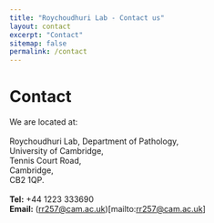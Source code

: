 ```yaml
---
title: "Roychoudhuri Lab - Contact us"
layout: contact
excerpt: "Contact"
sitemap: false
permalink: /contact
---
```

# Contact 

We are located at: <br>
<br>
Roychoudhuri Lab, 
Department of Pathology,<br>
University of Cambridge,<br>
Tennis Court Road,<br>
Cambridge,<br>
CB2 1QP.<br>
<br>
**Tel:** +44 1223 333690<br>
**Email:** (rr257@cam.ac.uk)[mailto:rr257@cam.ac.uk]
